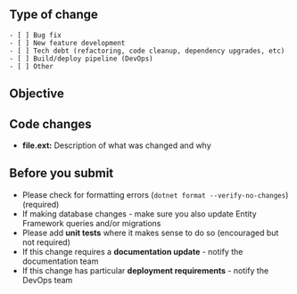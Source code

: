 ## Type of change

<!-- (mark with an `X`) -->

```
- [ ] Bug fix
- [ ] New feature development
- [ ] Tech debt (refactoring, code cleanup, dependency upgrades, etc)
- [ ] Build/deploy pipeline (DevOps)
- [ ] Other
```

## Objective
<!--Describe what the purpose of this PR is. For example: what bug you're fixing or what new feature you're adding-->



## Code changes
<!--Explain the changes you've made to each file or major component. This should help the reviewer understand your changes-->
<!--Also refer to any related changes or PRs in other repositories-->

* **file.ext:** Description of what was changed and why

## Before you submit

- Please check for formatting errors (`dotnet format --verify-no-changes`) (required)
- If making database changes - make sure you also update Entity Framework queries and/or migrations
- Please add **unit tests** where it makes sense to do so (encouraged but not required)
- If this change requires a **documentation update** - notify the documentation team
- If this change has particular **deployment requirements** - notify the DevOps team
